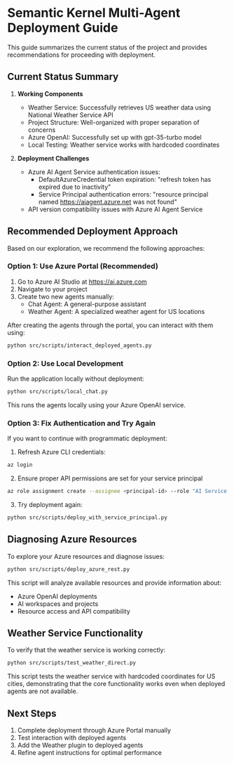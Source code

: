 # Semantic Kernel Multi-Agent Deployment Guide

This guide summarizes the current status of the project and provides recommendations for proceeding with deployment.

## Current Status Summary

1. **Working Components**
   - Weather Service: Successfully retrieves US weather data using National Weather Service API
   - Project Structure: Well-organized with proper separation of concerns
   - Azure OpenAI: Successfully set up with gpt-35-turbo model
   - Local Testing: Weather service works with hardcoded coordinates

2. **Deployment Challenges**
   - Azure AI Agent Service authentication issues:
     - DefaultAzureCredential token expiration: "refresh token has expired due to inactivity"
     - Service Principal authentication errors: "resource principal named https://aiagent.azure.net was not found"
   - API version compatibility issues with Azure AI Agent Service

## Recommended Deployment Approach

Based on our exploration, we recommend the following approaches:

### Option 1: Use Azure Portal (Recommended)

1. Go to Azure AI Studio at https://ai.azure.com
2. Navigate to your project
3. Create two new agents manually:
   - Chat Agent: A general-purpose assistant
   - Weather Agent: A specialized weather agent for US locations

After creating the agents through the portal, you can interact with them using:
```bash
python src/scripts/interact_deployed_agents.py
```

### Option 2: Use Local Development

Run the application locally without deployment:
```bash
python src/scripts/local_chat.py
```

This runs the agents locally using your Azure OpenAI service.

### Option 3: Fix Authentication and Try Again

If you want to continue with programmatic deployment:

1. Refresh Azure CLI credentials:
```bash
az login
```

2. Ensure proper API permissions are set for your service principal
```bash
az role assignment create --assignee <principal-id> --role "AI Service Azure OpenAI Contributor" --scope /subscriptions/<subscription-id>
```

3. Try deployment again:
```bash
python src/scripts/deploy_with_service_principal.py
```

## Diagnosing Azure Resources

To explore your Azure resources and diagnose issues:

```bash
python src/scripts/deploy_azure_rest.py
```

This script will analyze available resources and provide information about:
- Azure OpenAI deployments
- AI workspaces and projects
- Resource access and API compatibility

## Weather Service Functionality

To verify that the weather service is working correctly:

```bash
python src/scripts/test_weather_direct.py
```

This script tests the weather service with hardcoded coordinates for US cities, demonstrating that the core functionality works even when deployed agents are not available.

## Next Steps

1. Complete deployment through Azure Portal manually
2. Test interaction with deployed agents
3. Add the Weather plugin to deployed agents
4. Refine agent instructions for optimal performance